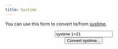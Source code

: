 ```yaml
---
title: Systime
---
```


You can use this form to convert to/from [systime](https://wiki.post-self.ink/wiki/Systime).

<div style="text-align: center;">
    <input type="text" id="systime" value="systime 1+21" /><br>
    <input type="button" id="convert" value="Convert systime..." />
</div>
<div id="output" />
<script type="text/javascript">
    document.getElementById('convert').addEventListener("click", (ev) => {
        fetch(`https://systime.post-self.ink/api/1/systime/${document.getElementById('systime').value}`)
            .then((response) => {
                if (!response.ok) {
                    document.getElementById('output').innerHTML = `Error converting systime`;
                    throw new Error(response.status);
                }
                return response.json();
            })
            .then((json) => {
                document.getElementById('output').innerHTML = `
                <dl>
                    <dt>Systime</dt>
                    <dd>${json.systime.string}</dd>
                    <dt>Gregorian</dt>
                    <dd>${json.gregorian.string}</dd>
                    <dt>Hebrew</dt>
                    <dd>${json.hebrew.string}</dd>
                </dl>`;
            });
    });
</script>

